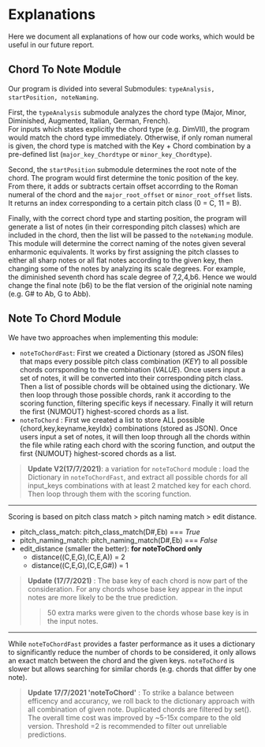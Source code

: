 # Explanations  
Here we document all explanations of how our code works, which would be useful in our future report.

## Chord To Note Module
Our program is divided into several Submodules: `typeAnalysis, startPosition, noteNaming`.  
   
First, the `typeAnalysis` submodule analyzes the chord type (Major, Minor, Diminished, Augmented, Italian, German, French).    
For inputs which states explicitly the chord type (e.g. DimVII), the program would match the chord type immediately. Otherwise, if only roman numeral is given, the chord type is matched with the Key + Chord combination by a pre-defined list (`major_key_Chordtype` or `minor_key_Chordtype`).      
  
Second, the `startPosition` submodule determines the root note of the chord. The program would first determine the tonic position of the key. From there, it adds or subtracts certain offset accorrding to the Roman numeral of the chord and the `major_root_offset` or `minor_root_offset` lists. It returns an index corresponding to a certain pitch class (0 = C, 11 = B).  

Finally, with the correct chord type and starting position, the program will generate a list of notes (in their corresponding pitch classes) which are included in the chord, then the list will be passed to the `noteNaming` module. This module will determine the correct naming of the notes given several enharmonic equivalents. It works by first assigning the pitch classes to either all sharp notes or all flat notes according to the given key, then changing some of the notes by analyzing its scale degrees. For example, the diminished seventh chord has scale degree of 7,2,4,b6. Hence we would change the final note (b6) to be the flat version of the originial note naming (e.g. G# to Ab, G to Abb).  

## Note To Chord Module
We have two approaches when implementing this module: 
+ `noteToChordFast`: First we created a Dictionary (stored as JSON files) that maps every possible pitch class combination (*KEY*) to all possible chords corrsponding to the combination (*VALUE*). Once users input a set of notes, it will be converted into their corresponding pitch class. Then a list of possible chords will be obtained using the dictionary. We then loop through those possible chords, rank it according to the scoring function, filtering specific keys if necessary. Finally it will return the first {NUMOUT} highest-scored chords as a list. 
+ `noteToChord` : First we created a list to store ALL possible {chord,key,keyname,keyIdx} combinations (stored as JSON). Once users input a set of notes, it will then loop through all the chords within the file while rating each chord with the scoring function, and output the first {NUMOUT} highest-scored chords as a list. 
>__Update V2(17/7/2021)__: a variation for `noteToChord` module : load the Dictionary in `noteToChordFast`, and extract all possible chords for all input_keys combinations with at least 2 matched key for each chord. Then loop through them with the scoring function.

****** 
Scoring is based on pitch class match > pitch naming match > edit distance. 
 + pitch_class_match:    pitch_class_match(D#,Eb) === *True*
 + pitch_naming_match: pitch_naming_match(D#,Eb) === *False*
 + edit_distance (smaller the better): __for noteToChord only__
   +  distance((C,E,G),(C,E,A))  = 2
   +  distance((C,E,G),(C,E,G#))  = 1

>__Update (17/7/2021)__ : The base key of each chord is now part of the consideration. For any chords whose base key appear in the input notes are more likely to be the true prediction.
> > 50 extra marks were given to the chords whose base key is in the input notes.
******
While `noteToChordFast` provides a faster performance as it uses a dictionary to significantly reduce the number of chords to be considered, it only allows an exact match between the chord and the given keys. `noteToChord` is slower but allows searching for similar chords (e.g. chords that differ by one note).
> __Update 17/7/2021 'noteToChord'__ : To strike a balance between efficency and accurancy, we roll back to the dictionary approach with all combination of given note. Duplicated chords are filtered by set(). The overall time cost was improved by ~5-15x compare to the old version. Threshold =2 is recommended to filter out unreliable predictions.
